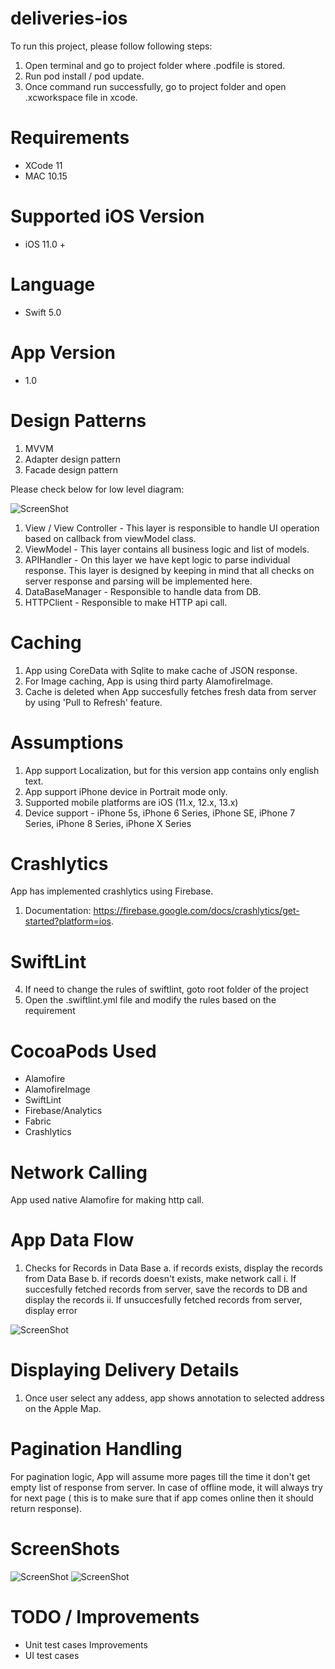 # deliveries-ios

To run this project, please follow following steps:

1. Open terminal and go to project folder where .podfile is stored.
2. Run pod install / pod update.
3. Once command run successfully, go to project folder and open .xcworkspace file in xcode.

# Requirements

- XCode 11
- MAC 10.15

# Supported iOS Version

- iOS 11.0 +

# Language 

- Swift 5.0


# App Version

- 1.0

# Design Patterns

1. MVVM
2. Adapter design pattern
3. Facade design pattern

Please check below for low level diagram:

![ScreenShot](https://github.com/jshivam/deliveries-ios/blob/master/ScreenShots/architecture.png)

1. View / View Controller - This layer is responsible to handle UI operation based on callback from viewModel class.
2. ViewModel - This layer contains all business logic and list of models.
4. APIHandler - On this layer we have kept logic to parse individual response. This layer is designed by keeping in mind that all checks on server response and parsing will be implemented here. 
5. DataBaseManager - Responsible to handle data from DB.
6. HTTPClient - Responsible to make HTTP api call.

# Caching

1. App using CoreData with Sqlite to make cache of JSON response.
2. For Image caching, App is using third party AlamofireImage.
3. Cache is deleted when App succesfully fetches fresh data from server by using 'Pull to Refresh' feature.

# Assumptions        
1. App support Localization, but for this version app contains only english text.     
2. App support iPhone device in Portrait mode only. 
3.  Supported mobile platforms are iOS (11.x, 12.x, 13.x)        
4.  Device support - iPhone 5s, iPhone 6 Series, iPhone SE, iPhone 7 Series, iPhone 8 Series, iPhone X Series    

# Crashlytics

App has implemented crashlytics using Firebase. 
1. Documentation: https://firebase.google.com/docs/crashlytics/get-started?platform=ios.

# SwiftLint
4. If need to change the rules of swiftlint, goto root folder of the project
5. Open the .swiftlint.yml file and modify the rules based on the requirement

# CocoaPods Used

- Alamofire
- AlamofireImage
- SwiftLint
- Firebase/Analytics
- Fabric
- Crashlytics

# Network Calling

App used native Alamofire for making http call.

# App Data Flow

1. Checks for Records in Data Base
    a. if records exists, display the records from Data Base
    b. if records doesn't exists, make network call
        i. If succesfully fetched records from server, save the records to DB and display the records
       ii. If unsuccesfully fetched records from server, display error 

![ScreenShot](https://github.com/jshivam/deliveries-ios/blob/master/ScreenShots/flowChart.png)


# Displaying Delivery Details

1. Once user select any addess, app shows annotation to selected address on the Apple Map. 

# Pagination Handling

For pagination logic, App will assume more pages till the time it don't get empty list of response from server. In case of offline mode, it will always try for next page ( this is to make sure that if app comes online then it should return response).

# ScreenShots

![ScreenShot](https://github.com/jshivam/deliveries-ios/blob/master/ScreenShots/deliveryList.png)
![ScreenShot](https://github.com/jshivam/deliveries-ios/blob/master/ScreenShots/deliveryDetail.png)

# TODO / Improvements
-  Unit test cases Improvements
-  UI test cases
